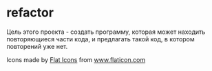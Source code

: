 # refactor

Цель этого проекта - создать программу, которая может находить повторяющиеся части кода, и предлагать такой код, в котором повторений уже нет.

Icons made by <a href="https://www.flaticon.com/authors/flat-icons" title="Flat Icons">Flat Icons</a> from <a href="https://www.flaticon.com/" title="Flaticon"> www.flaticon.com </a>